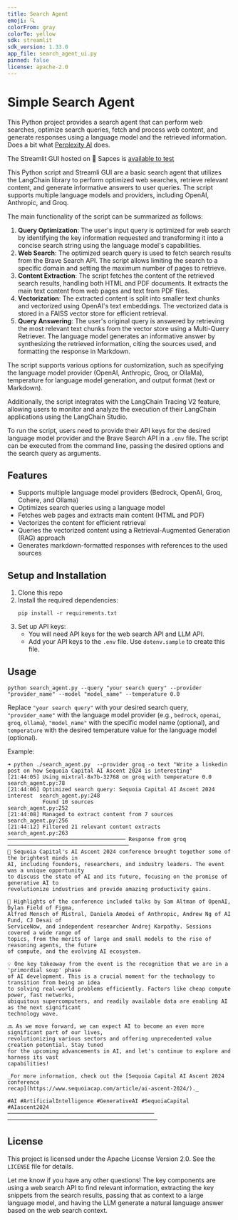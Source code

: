 ```yaml
---
title: Search Agent
emoji: 🔍
colorFrom: gray
colorTo: yellow
sdk: streamlit
sdk_version: 1.33.0
app_file: search_agent_ui.py
pinned: false
license: apache-2.0
---
```


# Simple Search Agent

This Python project provides a search agent that can perform web searches, optimize search queries, fetch and process web content, and generate responses using a language model and the retrieved information.
Does a bit what [Perplexity AI](https://www.perplexity.ai/) does.

The Streamlit GUI hosted on 🤗 Sapces is [available to test](https://huggingface.co/spaces/CyranoB/search_agent)

This Python script and Streamli GUI are a basic search agent that utilizes the LangChain library to perform optimized web searches, retrieve relevant content, and generate informative answers to user queries. The script supports multiple language models and providers, including OpenAI, Anthropic, and Groq.

The main functionality of the script can be summarized as follows:

1. **Query Optimization**: The user's input query is optimized for web search by identifying the key information requested and transforming it into a concise search string using the language model's capabilities.
2. **Web Search**: The optimized search query is used to fetch search results from the Brave Search API. The script allows limiting the search to a specific domain and setting the maximum number of pages to retrieve.
3. **Content Extraction**: The script fetches the content of the retrieved search results, handling both HTML and PDF documents. It extracts the main text content from web pages and text from PDF files.
4. **Vectorization**: The extracted content is split into smaller text chunks and vectorized using OpenAI's text embeddings. The vectorized data is stored in a FAISS vector store for efficient retrieval.
5. **Query Answering**: The user's original query is answered by retrieving the most relevant text chunks from the vector store using a Multi-Query Retriever. The language model generates an informative answer by synthesizing the retrieved information, citing the sources used, and formatting the response in Markdown.

The script supports various options for customization, such as specifying the language model provider (OpenAI, Anthropic, Groq, or OllaMa), temperature for language model generation, and output format (text or Markdown).

Additionally, the script integrates with the LangChain Tracing V2 feature, allowing users to monitor and analyze the execution of their LangChain applications using the LangChain Studio.

To run the script, users need to provide their API keys for the desired language model provider and the Brave Search API in a `.env` file. The script can be executed from the command line, passing the desired options and the search query as arguments.

## Features

- Supports multiple language model providers (Bedrock, OpenAI, Groq, Cohere, and Ollama)
- Optimizes search queries using a language model
- Fetches web pages and extracts main content (HTML and PDF)
- Vectorizes the content for efficient retrieval
- Queries the vectorized content using a Retrieval-Augmented Generation (RAG) approach
- Generates markdown-formatted responses with references to the used sources

## Setup and Installation

1. Clone this repo
2. Install the required dependencies:
   ```
   pip install -r requirements.txt
   ```
3. Set up API keys:
   - You will need API keys for the web search API and LLM API. 
   - Add your API keys to the `.env` file. Use `dotenv.sample` to create this file.

## Usage

```
python search_agent.py --query "your search query" --provider "provider_name" --model "model_name" --temperature 0.0
```

Replace `"your search query"` with your desired search query, `"provider_name"` with the language model provider (e.g., `bedrock`, `openai`, `groq`, `ollama`), `"model_name"` with the specific model name (optional), and `temperature` with the desired temperature value for the language model (optional).

Example:
```
➜ python ./search_agent.py  --provider groq -o text "Write a linkedin post on how Sequoia Capital AI Ascent 2024 is interesting"
[21:44:05] Using mixtral-8x7b-32768 on groq with temperature 0.0             search_agent.py:78
[21:44:06] Optimized search query: Sequoia Capital AI Ascent 2024 interest  search_agent.py:248
           Found 10 sources                                                 search_agent.py:252
[21:44:08] Managed to extract content from 7 sources                        search_agent.py:256
[21:44:12] Filtered 21 relevant content extracts                            search_agent.py:263
───────────────────────────────────── Response from groq ──────────────────────────────────────
🚀 Sequoia Capital's AI Ascent 2024 conference brought together some of the brightest minds in
AI, including founders, researchers, and industry leaders. The event was a unique opportunity
to discuss the state of AI and its future, focusing on the promise of generative AI to
revolutionize industries and provide amazing productivity gains.

🌟 Highlights of the conference included talks by Sam Altman of OpenAI, Dylan Field of Figma,
Alfred Mensch of Mistral, Daniela Amodei of Anthropic, Andrew Ng of AI Fund, CJ Desai of
ServiceNow, and independent researcher Andrej Karpathy. Sessions covered a wide range of
topics, from the merits of large and small models to the rise of reasoning agents, the future
of compute, and the evolving AI ecosystem.

💡 One key takeaway from the event is the recognition that we are in a 'primordial soup' phase
of AI development. This is a crucial moment for the technology to transition from being an idea
to solving real-world problems efficiently. Factors like cheap compute power, fast networks,
ubiquitous supercomputers, and readily available data are enabling AI as the next significant
technology wave.

🔜 As we move forward, we can expect AI to become an even more significant part of our lives,
revolutionizing various sectors and offering unprecedented value creation potential. Stay tuned
for the upcoming advancements in AI, and let's continue to explore and harness its vast
capabilities!

_For more information, check out the [Sequoia Capital AI Ascent 2024 conference
recap](https://www.sequoiacap.com/article/ai-ascent-2024/)._

#AI #ArtificialIntelligence #GenerativeAI #SequoiaCapital #AIascent2024
──────────────────────────────────────────────  ───────────────────────────────────────────────

```

## License

This project is licensed under the Apache License Version 2.0. See the `LICENSE` file for details.

Let me know if you have any other questions! The key components are using a web search API to find relevant information, extracting the key snippets from the search results, passing that as context to a large language model, and having the LLM generate a natural language answer based on the web search context.